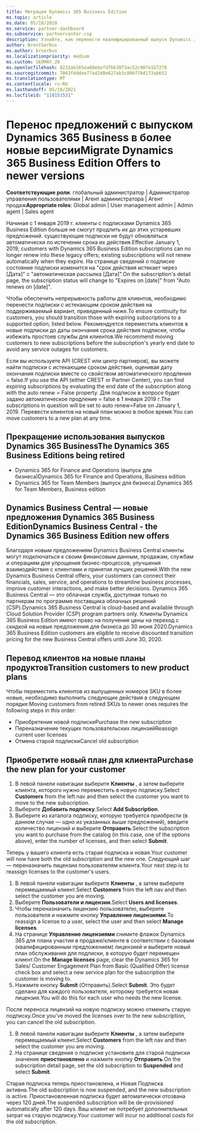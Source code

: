 ```yaml
---
title: Миграция Dynamics 365 Business Edition
ms.topic: article
ms.date: 05/18/2020
ms.service: partner-dashboard
ms.subservice: partnercenter-csp
description: Узнайте, как перенести квалифицированный выпуск Dynamics 365 Business Edition в более новые версии до истечения срока их действия.
author: BrentSerbus
ms.author: brserbus
ms.localizationpriority: medium
ms.custom: SEOMAY.20
ms.openlocfilehash: 8232ab165ea68ebefdfbb30f3ac52c907e1b7278
ms.sourcegitcommit: 7063fdddee77ad2d8e627ab3c806f76d173ab652
ms.translationtype: MT
ms.contentlocale: ru-RU
ms.lasthandoff: 05/19/2021
ms.locfileid: "110151531"
---
```

# <a name="migrate-dynamics-365-business-edition-offers-to-newer-versions"></a><span data-ttu-id="b16ca-103">Перенос предложений с выпуском Dynamics 365 Business в более новые версии</span><span class="sxs-lookup"><span data-stu-id="b16ca-103">Migrate Dynamics 365 Business Edition Offers to newer versions</span></span>

<span data-ttu-id="b16ca-104">**Соответствующие роли**: глобальный администратор | Администратор управления пользователями | Агент администратора | Агент продаж</span><span class="sxs-lookup"><span data-stu-id="b16ca-104">**Appropriate roles**: Global admin | User management admin | Admin agent | Sales agent</span></span>

<span data-ttu-id="b16ca-105">Начиная с 1 января 2019 г. клиенты с подписками Dynamics 365 Business Edition больше не смогут продлить их до этих устаревших предложений. существующие подписки не будут обновляться автоматически по истечении срока их действия.</span><span class="sxs-lookup"><span data-stu-id="b16ca-105">Effective January 1, 2019, customers with Dynamics 365 Business Edition subscriptions can no longer renew into these legacy offers; existing subscriptions will not renew automatically when they expire.</span></span> <span data-ttu-id="b16ca-106">На странице сведений о подписке состояние подписки изменится на "срок действия истекает через [Дата]" с "автоматическая рассылка [Дата]".</span><span class="sxs-lookup"><span data-stu-id="b16ca-106">On the subscription's detail page, the subscription status will change to "Expires on [date]" from "Auto renews on [date]".</span></span>

<span data-ttu-id="b16ca-107">Чтобы обеспечить непрерывность работы для клиентов, необходимо перенести подписки с истекающим сроком действия на поддерживаемый вариант, приведенный ниже.</span><span class="sxs-lookup"><span data-stu-id="b16ca-107">To ensure continuity for customers, you should transition those with expiring subscriptions to a supported option, listed below.</span></span> <span data-ttu-id="b16ca-108">Рекомендуется переместить клиентов в новые подписки до даты окончания срока действия подписки, чтобы избежать простоев службы для клиентов.</span><span class="sxs-lookup"><span data-stu-id="b16ca-108">We recommend moving customers to new subscriptions before the subscription's yearly end date to avoid any service outages for customers.</span></span>

<span data-ttu-id="b16ca-109">Если вы используете API (CREST или центр партнеров), вы можете найти подписки с истекающим сроком действия, оценивая дату окончания подписки вместе со свойством автоматического продления = false.</span><span class="sxs-lookup"><span data-stu-id="b16ca-109">If you use the API (either CREST or Partner Center), you can find expiring subscriptions by evaluating the end date of the subscription along with the auto renew = False property.</span></span> <span data-ttu-id="b16ca-110">Для подписок в вопросе будет задано автоматическое продление = false в 1 января 2019 г.</span><span class="sxs-lookup"><span data-stu-id="b16ca-110">The subscriptions in question will be set to auto renew=False on January 1, 2019.</span></span> <span data-ttu-id="b16ca-111">Перевести клиентов на новый план можно в любое время.</span><span class="sxs-lookup"><span data-stu-id="b16ca-111">You can move customers to a new plan at any time.</span></span> 

## <a name="the-dynamics-365-business-editions-being-retired"></a><span data-ttu-id="b16ca-112">Прекращение использования выпусков Dynamics 365 Business</span><span class="sxs-lookup"><span data-stu-id="b16ca-112">The Dynamics 365 Business Editions being retired</span></span>

- <span data-ttu-id="b16ca-113">Dynamics 365 for Finance and Operations (выпуск для бизнеса)</span><span class="sxs-lookup"><span data-stu-id="b16ca-113">Dynamics 365 for Finance and Operations, Business edition</span></span>
- <span data-ttu-id="b16ca-114">Dynamics 365 for Team Members (выпуск для бизнеса).</span><span class="sxs-lookup"><span data-stu-id="b16ca-114">Dynamics 365 for Team Members, Business edition</span></span>

## <a name="dynamics-business-central---the-dynamics-365-business-edition-new-offers"></a><span data-ttu-id="b16ca-115">Dynamics Business Central — новые предложения Dynamics 365 Business Edition</span><span class="sxs-lookup"><span data-stu-id="b16ca-115">Dynamics Business Central - the Dynamics 365 Business Edition new offers</span></span>

<span data-ttu-id="b16ca-116">Благодаря новым предложениям Dynamics Business Central клиенты могут подключаться к своим финансовым данным, продажам, службам и операциям для упрощения бизнес-процессов, улучшения взаимодействия с клиентами и принятия лучших решений.</span><span class="sxs-lookup"><span data-stu-id="b16ca-116">With the new Dynamics Business Central offers, your customers can connect their financials, sales, service, and operations to streamline business processes, improve customer interactions, and make better decisions.</span></span> <span data-ttu-id="b16ca-117">Dynamics 365 Business Central — это облачная служба, доступная только по партнерам по программе поставщика облачных решений (CSP).</span><span class="sxs-lookup"><span data-stu-id="b16ca-117">Dynamics 365 Business Central is cloud-based and available through Cloud Solution Provider (CSP) program partners only.</span></span>
<span data-ttu-id="b16ca-118">Клиенты Dynamics 365 Business Edition имеют право на получение цены на переход с скидкой на новые предложения для бизнеса до 30 июня 2020.</span><span class="sxs-lookup"><span data-stu-id="b16ca-118">Dynamics 365 Business Edition customers are eligible to receive discounted transition pricing for the new Business Central offers until June 30, 2020.</span></span>

## <a name="transition-customers-to-new-product-plans"></a><span data-ttu-id="b16ca-119">Перевод клиентов на новые планы продуктов</span><span class="sxs-lookup"><span data-stu-id="b16ca-119">Transition customers to new product plans</span></span>

 <span data-ttu-id="b16ca-120">Чтобы переместить клиентов из выпущенных номеров SKU в более новые, необходимо выполнить следующие действия в следующем порядке:</span><span class="sxs-lookup"><span data-stu-id="b16ca-120">Moving customers from retired SKUs to newer ones requires the following steps in this order:</span></span>

- <span data-ttu-id="b16ca-121">Приобретение новой подписки</span><span class="sxs-lookup"><span data-stu-id="b16ca-121">Purchase the new subscription</span></span>
- <span data-ttu-id="b16ca-122">Переназначение текущих пользовательских лицензий</span><span class="sxs-lookup"><span data-stu-id="b16ca-122">Reassign current user licenses</span></span>
- <span data-ttu-id="b16ca-123">Отмена старой подписки</span><span class="sxs-lookup"><span data-stu-id="b16ca-123">Cancel old subscription</span></span>

## <a name="purchase-the-new-plan-for-your-customer"></a><span data-ttu-id="b16ca-124">Приобретите новый план для клиента</span><span class="sxs-lookup"><span data-stu-id="b16ca-124">Purchase the new plan for your customer</span></span>

1. <span data-ttu-id="b16ca-125">В левой панели навигации выберите **Клиенты** , а затем выберите клиента, которого нужно переместить в новую подписку.</span><span class="sxs-lookup"><span data-stu-id="b16ca-125">Select **Customers** from the left nav and then select the customer you want to move to the new subscription.</span></span>
2. <span data-ttu-id="b16ca-126">Выберите **Добавить подписку**.</span><span class="sxs-lookup"><span data-stu-id="b16ca-126">Select **Add Subscription**.</span></span>
3. <span data-ttu-id="b16ca-127">Выберите из каталога подписку, которую требуется приобрести (в данном случае — одно из указанных выше предложений), введите количество лицензий и выберите **Отправить**.</span><span class="sxs-lookup"><span data-stu-id="b16ca-127">Select the subscription you want to purchase from the catalog (in this case, one of the options above), enter the number of licenses, and then select **Submit**.</span></span> 

<span data-ttu-id="b16ca-128">Теперь у вашего клиента есть старая подписка и новая.</span><span class="sxs-lookup"><span data-stu-id="b16ca-128">Your customer will now have both the old subscription and the new one.</span></span> <span data-ttu-id="b16ca-129">Следующий шаг — переназначить лицензии пользователям клиента.</span><span class="sxs-lookup"><span data-stu-id="b16ca-129">Your next step is to reassign licenses to the customer's users.</span></span>

1. <span data-ttu-id="b16ca-130">В левой панели навигации выберите **Клиенты** , а затем выберите перемещаемый клиент.</span><span class="sxs-lookup"><span data-stu-id="b16ca-130">Select **Customers** from the left nav and then select the customer you are moving.</span></span>
2. <span data-ttu-id="b16ca-131">Выберите **Пользователи и лицензии**.</span><span class="sxs-lookup"><span data-stu-id="b16ca-131">Select **Users and licenses**.</span></span>
3. <span data-ttu-id="b16ca-132">Чтобы переназначить лицензию пользователю, выберите пользователя и нажмите кнопку **Управление лицензиями**.</span><span class="sxs-lookup"><span data-stu-id="b16ca-132">To reassign a license to a user, select the user and then select **Manage licenses**.</span></span> 
4. <span data-ttu-id="b16ca-133">На странице **Управление лицензиями** снимите флажок Dynamics 365 для плана участия в продаже/клиенте в соответствии с базовым (квалифицированным предложением) лицензией и выберите новый план обслуживания для подписки, в которую будет перемещен клиент.</span><span class="sxs-lookup"><span data-stu-id="b16ca-133">On the **Manage licenses** page, clear the Dynamics 365 for Sales/ Customer Engagement Plan from Basic (Qualified Offer) license check box and select a new service plan for the subscription the customer is moving to.</span></span> 
5. <span data-ttu-id="b16ca-134">Нажмите кнопку **Submit** (Отправить).</span><span class="sxs-lookup"><span data-stu-id="b16ca-134">Select **Submit**.</span></span> <span data-ttu-id="b16ca-135">Это будет сделано для каждого пользователя, которому требуется новая лицензия.</span><span class="sxs-lookup"><span data-stu-id="b16ca-135">You will do this for each user who needs the new license.</span></span> 

<span data-ttu-id="b16ca-136">После переноса лицензий на новую подписку можно отменить старую подписку.</span><span class="sxs-lookup"><span data-stu-id="b16ca-136">Once you've moved the licenses over to the new subscription, you can cancel the old subscription.</span></span> 

1. <span data-ttu-id="b16ca-137">В левой панели навигации выберите **Клиенты** , а затем выберите перемещаемый клиент.</span><span class="sxs-lookup"><span data-stu-id="b16ca-137">Select **Customers** from the left nav and then select the customer you are moving.</span></span>
2. <span data-ttu-id="b16ca-138">На странице сведения о подписке установите для старой подписки значение **приостановлено** и нажмите кнопку **Отправить**.</span><span class="sxs-lookup"><span data-stu-id="b16ca-138">On the subscription detail page, set the old subscription to **Suspended** and select **Submit**.</span></span>

<span data-ttu-id="b16ca-139">Старая подписка теперь приостановлена, и Новая Подписка активна.</span><span class="sxs-lookup"><span data-stu-id="b16ca-139">The old subscription is now suspended, and the new subscription is active.</span></span> <span data-ttu-id="b16ca-140">Приостановленная подписка будет автоматически отозвана через 120 дней.</span><span class="sxs-lookup"><span data-stu-id="b16ca-140">The suspended subscription will be de-provisioned automatically after 120 days.</span></span> <span data-ttu-id="b16ca-141">Ваш клиент не потребует дополнительных затрат на старую подписку.</span><span class="sxs-lookup"><span data-stu-id="b16ca-141">Your customer will incur no additional costs for the old subscription.</span></span>
